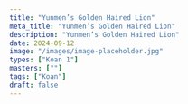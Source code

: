 ```yaml
---
title: "Yunmen’s Golden Haired Lion"
meta_title: "Yunmen’s Golden Haired Lion"
description: "Yunmen’s Golden Haired Lion"
date: 2024-09-12
image: "/images/image-placeholder.jpg"
types: ["Koan 1"]
masters: [""]
tags: ["Koan"]
draft: false
---
```


